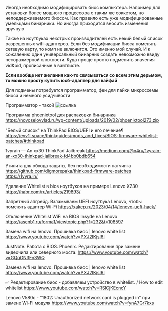 Иногда необходимо модифицировать биос компьютера. Например для установки более мощного процессора с таким же соккетом, но неподдерживаемого биосом. Как правило есть уже модифицированные умельцами бинарники. Но иногда приходится вносить изменения вручную

Также на ноутбуках некотрых производителей есть некий белый список разрешенных wifi-адаптеров. Если без модификации биоса поменять сетевую карту, то комп не включится. Это именно мой случай. И к сожалению один универсальный бинарник создать невозможно ввиду несоразмерной сложности. Куда проще просто подменить значения vid&pid, прописанные в вайтлисте. 

**Если вообще нет желания как-то связываться со всем этим дерьмом, то можно просту купить юсб-адаптер для вайфай**

Для подмены потребуется программатор, фен для пайки микросхемы биоса и немного усидчивости

Программатор - такой 
![ссылка](https://images.prom.ua/3713155083_w600_h600_3713155083.jpg)

Программа phoenixtool для распаковки бинарника
https://novoselovvlad.ru/wp-content/uploads/2019/02/phoenixtool273.zip

"Белый список" на ThinkPad BIOS/UEFI и его лечение¶
https://evv1l.space/thinkguides/mods_and_fixes/BIOS-firmware-whitelist-patches/#thinkpad

1vyrain — An xx30 ThinkPad Jailbreak
https://medium.com/@n4ru/1vyrain-an-xx30-thinkpad-jailbreak-fd4bb0bdb654

Утилита для обхода защиты, без необходимости патчинга
https://github.com/digmorepaka/thinkpad-firmware-patches
https://1vyra.in/

Удаление Whitelist в bios ноутбуков на примере Lenovo X230
https://habr.com/ru/articles/219893/

Запретный апгрейд. Взламываем UEFI ноутбука Lenovo, чтобы поменять адаптер Wi-Fi
https://xakep.ru/2023/04/14/lenovo-uefi-hack/

Отключение Whitelist WiFi на BIOS Insyde на Lenovo
https://ascnb1.ru/forma1/viewtopic.php?f=232&t=108597

Замена wifi на lenovo. Прошивка биос | lenovo white list
https://www.youtube.com/watch?v=PXJ2IKjsI6I

JustNote. Работа с BIOS. Phoenix. Редактирование при замене видеочипа или северного моста.
https://www.youtube.com/watch?v=GQqGN3Fn3WQ

Замена wifi на lenovo. Прошивка биос | lenovo white list
https://www.youtube.com/watch?v=PXJ2IKjsI6I

✅ Редактирование биос - добавляем устройство в whitelist. / How to edit whitelist
https://www.youtube.com/watch?v=RSlCjKEcncY

Lenovo V580c - "1802: Unauthorized network card is plugged in" при замене Wi-Fi модуля
https://www.youtube.com/watch?v=fynA7Gr7kxs

